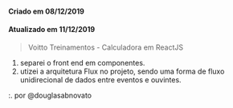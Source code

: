 #### Criado em 08/12/2019
#### Atualizado em 11/12/2019

> Voitto Treinamentos - Calculadora em ReactJS
1. separei o front end em componentes.
2. utizei a arquitetura Flux no projeto, sendo uma forma de fluxo unidirecional de dados entre eventos e ouvintes.

:. por @douglasabnovato
